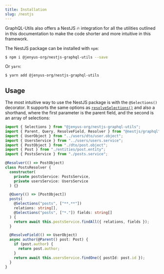 ```yaml
---
title: Installation
slug: /nestjs
---
```


GraphQL-Utils also offers a NestJS 🔥 integration for all the utilities outlined in this documentation to make the code shorter and more intuitive in this framework.

The NestJS package can be installed with `npm`:

```bash
$ npm i @jenyus-org/nestjs-graphql-utils --save
```

Or `yarn`:

```bash
$ yarn add @jenyus-org/nestjs-graphql-utils
```

## Usage

The most intuitive way to use the NestJS package is with the `@Selections()` decorator. It supports the same options as [`resolveSelections()`](../recipes/resolving-selections.md) and also a shorthand, where the first parameter is the parent field, and the second is an array of selections:

```ts
import { Selections } from "@jenyus-org/nestjs-graphql-utils";
import { Parent, Query, ResolveField, Resolver } from "@nestjs/graphql";
import { UserObject } from "../users/dto/user.object";
import { UsersService } from "../users/users.service";
import { PostObject } from "./dto/post.object";
import { Post } from "./entities/post.entity";
import { PostsService } from "./posts.service";

@Resolver(() => PostObject)
class PostsResolver {
  constructor(
    private postsService: PostsService,
    private usersService: UsersService
  ) {}

  @Query(() => [PostObject])
  posts(
    @Selections("posts", ["**.**"])
    relations: string[],
    @Selections("posts", ["*."]) fields: string[]
  ) {
    return await this.postsService.findAll({ relations, fields });
  }

  @ResolveField(() => UserObject)
  async author(@Parent() post: Post) {
    if (post.author) {
      return post.author;
    }
    return await this.usersService.findOne({ postId: post.id });
  }
}
```
